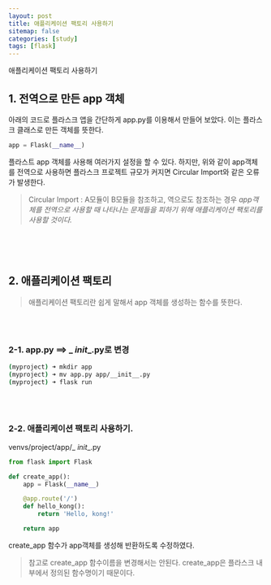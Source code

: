 ```yaml
---
layout: post
title: 애플리케이션 팩토리 사용하기
sitemap: false
categories: [study]
tags: [flask]
---
```


애플리케이션 팩토리 사용하기

## 1. 전역으로 만든 app 객체 

아래의 코드로 플라스크 앱을 간단하게 app.py를 이용해서 만들어 보았다. 
이는 플라스크 클래스로 만든 객체를 뜻한다. 

~~~python
app = Flask(__name__)
~~~

플라스트 app 객체를 사용해 여러가지 설정을 할 수 있다. 
하지만, 위와 같이 app객체를 전역으로 사용하면 플라스크 프로젝트 규모가 커지면 Circular Import와 같은 오류가 발생한다. 
> Circular Import : A모듈이 B모듈을 참조하고, 역으로도 참조하는 경우 
_app객체를 전역으로 사용할 때 나타나는 문제들을 피하기 위해 애플리케이션 팩토리를 사용할 것이다._

<br>
<br>
<br>


## 2. 애플리케이션 팩토리 

> 애플리케이션 팩토리란 쉽게 말해서 app 객체를 생성하는 함수를 뜻한다. 
<br>
<br>

### 2-1. app.py ==> _ _init__.py로 변경

~~~bash
(myproject) ➜ mkdir app
(myproject) ➜ mv app.py app/__init__.py
(myproject) ➜ flask run
~~~
<br>
<br>


### 2-2. 애플리케이션 팩토리 사용하기.

venvs/project/app/_ _init__.py

~~~python
from flask import Flask

def create_app():
    app = Flask(__name__)

    @app.route('/')
    def hello_kong():
        return 'Hello, kong!'

    return app
~~~

create_app 함수가 app객체를 생성해 반환하도록 수정하였다. 
> 참고로 create_app 함수이름을 변경해서는 안된다. create_app은 플라스크 내부에서 정의된 함수명이기 때문이다. 


<br>
<br>
<br>